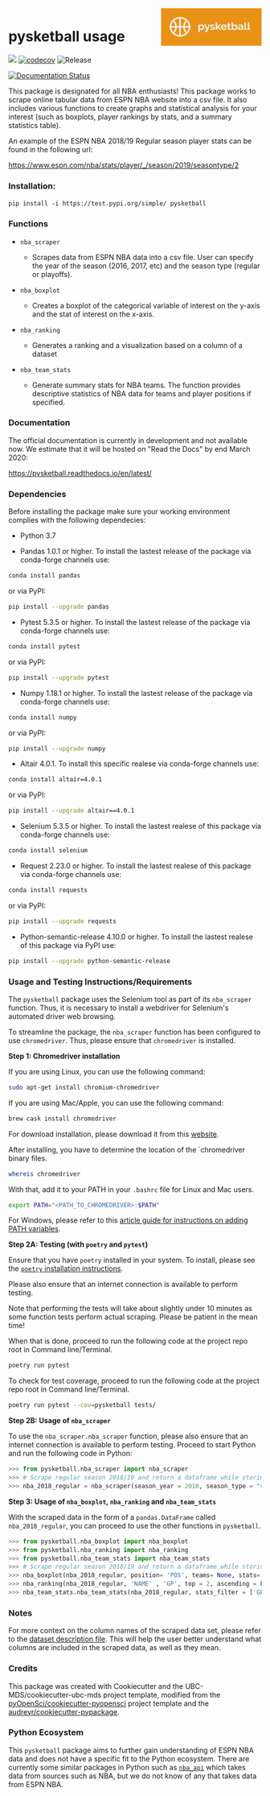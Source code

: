 <img src="imgs/pysketball_logo.JPG" width="200" height="75" align = "right">

# pysketball usage

![](https://github.com/UBC-MDS/pysketball/workflows/build/badge.svg) [![codecov](https://codecov.io/gh/UBC-MDS/pysketball/branch/master/graph/badge.svg)](https://codecov.io/gh/UBC-MDS/pysketball) ![Release](https://github.com/UBC-MDS/pysketball/workflows/Release/badge.svg)

[![Documentation Status](https://readthedocs.org/projects/pysketball/badge/?version=latest)](https://pysketball.readthedocs.io/en/latest/?badge=latest)

This package is designated for all NBA enthusiasts! This package works
to scrape online tabular data from ESPN NBA website into a csv file. It
also includes various functions to create graphs and statistical
analysis for your interest (such as boxplots, player rankings by stats,
and a summary statistics table).

An example of the ESPN NBA 2018/19 Regular season player stats can be
found in the following url:

https://www.espn.com/nba/stats/player/_/season/2019/seasontype/2


### Installation:

```
pip install -i https://test.pypi.org/simple/ pysketball
```

### Functions
- `nba_scraper`
  * Scrapes data from ESPN NBA data into a csv file. User can specify the year of the season
  (2016, 2017, etc) and the season type (regular or playoffs).
  
- `nba_boxplot`
  * Creates a boxplot of the categorical variable of interest on the y-axis and 
   the stat of interest on the x-axis.
   
- `nba_ranking`
  * Generates a ranking and a visualization based on a column of a dataset  
  
- `nba_team_stats`
  * Generate summary stats for NBA teams. The function provides descriptive statistics of NBA data for teams and player positions if specified.


### Documentation
The official documentation is currently in development and not available now. We estimate that it will be hosted on "Read the Docs" by end March 2020: 

<https://pysketball.readthedocs.io/en/latest/>

### Dependencies

Before installing the package make sure your working environment complies with the following dependecies:

- Python 3.7

- Pandas 1.0.1 or higher. To install the lastest release of the package via conda-forge channels use:

```sh
conda install pandas
```
or via PyPI:

```sh
pip install --upgrade pandas
```

- Pytest 5.3.5 or higher. To install the lastest release of the package via conda-forge channels use:

```sh
conda install pytest
```

or via PyPI:

```sh
pip install --upgrade pytest
```

- Numpy 1.18.1 or higher. To install the lastest release of the package via conda-forge channels use:

```sh
conda install numpy
```

or via PyPI:

```sh
pip install --upgrade numpy
```

- Altair 4.0.1. To install this specific realese via conda-forge channels use:

```sh
conda install altair=4.0.1
```

or via PyPI:
 
```sh
pip install --upgrade altair==4.0.1
```

- Selenium 5.3.5 or higher. To install the lastest realese of this package via conda-forge channels use:

```sh
conda install selenium
```

- Request 2.23.0 or higher. To install the lastest realese of this package via conda-forge channels use:

```sh
conda install requests
```

or via PyPI:

```sh
pip install --upgrade requests
```

- Python-semantic-release 4.10.0 or higher. To install the lastest realese of this package via PyPI use:

```sh
pip install --upgrade python-semantic-release
```

### Usage and Testing Instructions/Requirements

The `pysketball` package uses the Selenium tool as part of its `nba_scraper` function. Thus, it is necessary to install a webdriver for Selenium's automated driver web browsing. 

To streamline the package, the `nba_scraper` function has been configured to use `chromedriver`. Thus, please ensure that `chromedriver` is installed. 

__Step 1: Chromedriver installation__

If you are using Linux, you can use the following command:
```sh
sudo apt-get install chromium-chromedriver
```

If you are using Mac/Apple, you can use the following command:
```sh
brew cask install chromedriver
```
For download installation, please download it from this [website](https://chromedriver.chromium.org/downloads). 

After installing, you have to determine the location of the `chromedriver binary files.

```sh
whereis chromedriver
```

With that, add it to your PATH in your `.bashrc` file for Linux and Mac users.

```sh
export PATH="<PATH_TO_CHROMEDRIVER>:$PATH"
```

For Windows, please refer to this [article guide for instructions on adding PATH variables](https://helpdeskgeek.com/windows-10/add-windows-path-environment-variable/).

__Step 2A: Testing (with `poetry` and `pytest`)__

Ensure that you have `poetry` installed in your system. To install, please see the [`poetry` installation instructions](https://python-poetry.org/docs/#installation).

Please also ensure that an internet connection is available to perform testing. 

Note that performing the tests will take about slightly under 10 minutes as some function tests perform actual scraping. Please be patient in the mean time!

When that is done, proceed to run the following code at the project repo root in Command line/Terminal.

```sh
poetry run pytest
```

To check for test coverage, proceed to run the following code at the project repo root in Command line/Terminal.

```sh
poetry run pytest --cov=pysketball tests/
```

__Step 2B: Usage of `nba_scraper`__

To use the `nba_scraper.nba_scraper` function, please also ensure that an internet connection is available to perform testing. Proceed to start Python and run the following code in Python:

```py
>>> from pysketball.nba_scraper import nba_scraper
>>> # Scrape regular season 2018/19 and return a dataframe while storing it as csv file called "nba_2018_regular.csv"
>>> nba_2018_regular = nba_scraper(season_year = 2018, season_type = "regular", csv_path = "nba_2018_regular.csv")
```

__Step 3: Usage of `nba_boxplot`, `nba_ranking` and `nba_team_stats`__


With the scraped data in the form of a `pandas.DataFrame` called `nba_2018_regular`, you can proceed to use the other functions in `pysketball`.

```py
>>> from pysketball.nba_boxplot import nba_boxplot
>>> from pysketball.nba_ranking import nba_ranking
>>> from pysketball.nba_team_stats import nba_team_stats
>>> # Scrape regular season 2018/19 and return a dataframe while storing it as csv file called "nba_2018_regular.csv"
>>> nba_boxplot(nba_2018_regular, position= 'POS', teams= None, stats= 'GP')
>>> nba_ranking(nba_2018_regular, 'NAME' , 'GP', top = 2, ascending = False, fun = 'mean')
>>> nba_team_stats.nba_team_stats(nba_2018_regular, stats_filter = ['GP', '3PM', 'FT%'],teams_filter = ['UTAH', 'PHX', 'DET'],positions_filter = ['C', 'PG'])
```

### Notes 

For more context on the column names of the scraped data set, please refer to the [dataset description file](https://github.com/UBC-MDS/pysketball/blob/master/dataset_description.md). This will help the user better understand what columns are included in the scraped data, as well as they mean.

### Credits
This package was created with Cookiecutter and the UBC-MDS/cookiecutter-ubc-mds project template, modified from the [pyOpenSci/cookiecutter-pyopensci](https://github.com/pyOpenSci/cookiecutter-pyopensci) project template and the [audreyr/cookiecutter-pypackage](https://github.com/audreyr/cookiecutter-pypackage).

### Python Ecosystem 

This `pysketball` package aims to further gain understanding of ESPN NBA data and does not have a specific fit to the Python ecosystem. There are currently some similar packages in Python such as [`nba_api`](https://pypi.org/project/nba-api/) which takes data from sources such as NBA, but we do not know of any that takes data from ESPN NBA.



